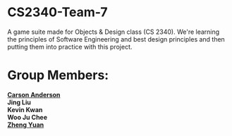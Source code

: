 # CS2340-Team-7
A game suite made for Objects & Design class (CS 2340). We're learning the principles of Software Engineering and best design principles and then putting them into practice with this project.

<h1>Group Members:</h1>
<p><b> 
<a href="https://majesityreal.github.io/portfolio/" target="_blank">Carson Anderson</a><br/>
Jing Liu<br/>
Kevin Kwan<br/>
Woo Ju Chee<br/>
<a href="https://www.yuanzheng01.com/" target="_blank">Zheng Yuan</a><br/>
</b></p>

